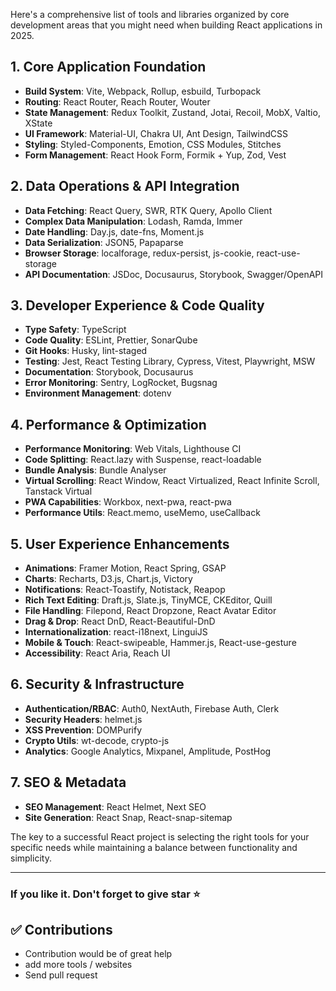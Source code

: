 Here's a comprehensive list of tools and libraries organized by core development areas that you might need when building React applications in 2025.

## 1. Core Application Foundation
- **Build System**: Vite, Webpack, Rollup, esbuild, Turbopack
- **Routing**: React Router, Reach Router, Wouter
- **State Management**: Redux Toolkit, Zustand, Jotai, Recoil, MobX, Valtio, XState
- **UI Framework**: Material-UI, Chakra UI, Ant Design, TailwindCSS
- **Styling**: Styled-Components, Emotion, CSS Modules, Stitches
- **Form Management**: React Hook Form, Formik + Yup, Zod, Vest

## 2. Data Operations & API Integration
- **Data Fetching**: React Query, SWR, RTK Query, Apollo Client
- **Complex Data Manipulation**: Lodash, Ramda, Immer
- **Date Handling**: Day.js, date-fns, Moment.js
- **Data Serialization**: JSON5, Papaparse
- **Browser Storage**: localforage, redux-persist, js-cookie, react-use-storage
- **API Documentation**: JSDoc, Docusaurus, Storybook, Swagger/OpenAPI

## 3. Developer Experience & Code Quality
- **Type Safety**: TypeScript
- **Code Quality**: ESLint, Prettier, SonarQube
- **Git Hooks**: Husky, lint-staged
- **Testing**: Jest, React Testing Library, Cypress, Vitest, Playwright, MSW
- **Documentation**: Storybook, Docusaurus
- **Error Monitoring**: Sentry, LogRocket, Bugsnag
- **Environment Management**: dotenv

## 4. Performance & Optimization
- **Performance Monitoring**: Web Vitals, Lighthouse CI
- **Code Splitting**: React.lazy with Suspense, react-loadable
- **Bundle Analysis**: Bundle Analyser
- **Virtual Scrolling**: React Window, React Virtualized, React Infinite Scroll, Tanstack Virtual
- **PWA Capabilities**: Workbox, next-pwa, react-pwa
- **Performance Utils**: React.memo, useMemo, useCallback

## 5. User Experience Enhancements
- **Animations**: Framer Motion, React Spring, GSAP
- **Charts**: Recharts, D3.js, Chart.js, Victory
- **Notifications**: React-Toastify, Notistack, Reapop
- **Rich Text Editing**: Draft.js, Slate.js, TinyMCE, CKEditor, Quill
- **File Handling**: Filepond, React Dropzone, React Avatar Editor
- **Drag & Drop**: React DnD, React-Beautiful-DnD
- **Internationalization**: react-i18next, LinguiJS
- **Mobile & Touch**: React-swipeable, Hammer.js, React-use-gesture
- **Accessibility**: React Aria, Reach UI

## 6. Security & Infrastructure
- **Authentication/RBAC**: Auth0, NextAuth, Firebase Auth, Clerk
- **Security Headers**: helmet.js
- **XSS Prevention**: DOMPurify
- **Crypto Utils**: wt-decode, crypto-js
- **Analytics**: Google Analytics, Mixpanel, Amplitude, PostHog

## 7. SEO & Metadata
- **SEO Management**: React Helmet, Next SEO
- **Site Generation**: React Snap, React-snap-sitemap

The key to a successful React project is selecting the right tools for your specific needs while maintaining a balance between functionality and simplicity.

---

### If you like it. Don't forget to give star ⭐

## ✅ Contributions

- Contribution would be of great help
- add more tools / websites
- Send pull request

